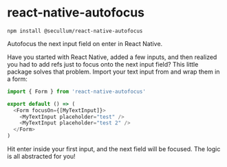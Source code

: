# react-native-autofocus

`npm install @secullum/react-native-autofocus`

Autofocus the next input field on enter in React Native.

Have you started with React Native, added a few inputs, and then realized you had to add refs just to focus onto the next input field? This little package solves that problem. Import your text input from and wrap them in a form:

```js
import { Form } from 'react-native-autofocus'

export default () => (
  <Form focusOn={[MyTextInput]}>
    <MyTextInput placeholder="test" />
    <MyTextInput placeholder="test 2" />
  </Form>
)
```

Hit enter inside your first input, and the next field will be focused. The logic is all abstracted for you!
